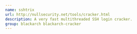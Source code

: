 ```yaml
---
name: sshtrix
url: http://nullsecurity.net/tools/cracker.html
description: A very fast multithreaded SSH login cracker.
group: blackarch blackarch-cracker
---
```

